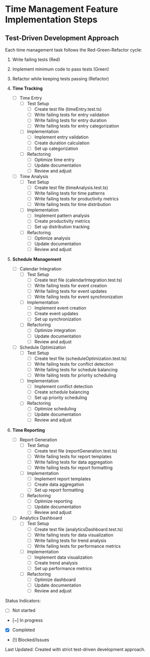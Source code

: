 # Time Management Feature Implementation Steps

## Test-Driven Development Approach
Each time management task follows the Red-Green-Refactor cycle:
1. Write failing tests (Red)
2. Implement minimum code to pass tests (Green)
3. Refactor while keeping tests passing (Refactor)

1. **Time Tracking**
   - [ ] Time Entry
     - [ ] Test Setup
       - [ ] Create test file (timeEntry.test.ts)
       - [ ] Write failing tests for entry validation
       - [ ] Write failing tests for entry duration
       - [ ] Write failing tests for entry categorization
     - [ ] Implementation
       - [ ] Implement entry validation
       - [ ] Create duration calculation
       - [ ] Set up categorization
     - [ ] Refactoring
       - [ ] Optimize time entry
       - [ ] Update documentation
       - [ ] Review and adjust

   - [ ] Time Analysis
     - [ ] Test Setup
       - [ ] Create test file (timeAnalysis.test.ts)
       - [ ] Write failing tests for time patterns
       - [ ] Write failing tests for productivity metrics
       - [ ] Write failing tests for time distribution
     - [ ] Implementation
       - [ ] Implement pattern analysis
       - [ ] Create productivity metrics
       - [ ] Set up distribution tracking
     - [ ] Refactoring
       - [ ] Optimize analysis
       - [ ] Update documentation
       - [ ] Review and adjust

2. **Schedule Management**
   - [ ] Calendar Integration
     - [ ] Test Setup
       - [ ] Create test file (calendarIntegration.test.ts)
       - [ ] Write failing tests for event creation
       - [ ] Write failing tests for event updates
       - [ ] Write failing tests for event synchronization
     - [ ] Implementation
       - [ ] Implement event creation
       - [ ] Create event updates
       - [ ] Set up synchronization
     - [ ] Refactoring
       - [ ] Optimize integration
       - [ ] Update documentation
       - [ ] Review and adjust

   - [ ] Schedule Optimization
     - [ ] Test Setup
       - [ ] Create test file (scheduleOptimization.test.ts)
       - [ ] Write failing tests for conflict detection
       - [ ] Write failing tests for schedule balancing
       - [ ] Write failing tests for priority scheduling
     - [ ] Implementation
       - [ ] Implement conflict detection
       - [ ] Create schedule balancing
       - [ ] Set up priority scheduling
     - [ ] Refactoring
       - [ ] Optimize scheduling
       - [ ] Update documentation
       - [ ] Review and adjust

3. **Time Reporting**
   - [ ] Report Generation
     - [ ] Test Setup
       - [ ] Create test file (reportGeneration.test.ts)
       - [ ] Write failing tests for report templates
       - [ ] Write failing tests for data aggregation
       - [ ] Write failing tests for report formatting
     - [ ] Implementation
       - [ ] Implement report templates
       - [ ] Create data aggregation
       - [ ] Set up report formatting
     - [ ] Refactoring
       - [ ] Optimize reporting
       - [ ] Update documentation
       - [ ] Review and adjust

   - [ ] Analytics Dashboard
     - [ ] Test Setup
       - [ ] Create test file (analyticsDashboard.test.ts)
       - [ ] Write failing tests for data visualization
       - [ ] Write failing tests for trend analysis
       - [ ] Write failing tests for performance metrics
     - [ ] Implementation
       - [ ] Implement data visualization
       - [ ] Create trend analysis
       - [ ] Set up performance metrics
     - [ ] Refactoring
       - [ ] Optimize dashboard
       - [ ] Update documentation
       - [ ] Review and adjust

Status Indicators:
- [ ] Not started
- [~] In progress
- [x] Completed
- [!] Blocked/Issues

Last Updated: Created with strict test-driven development approach. 